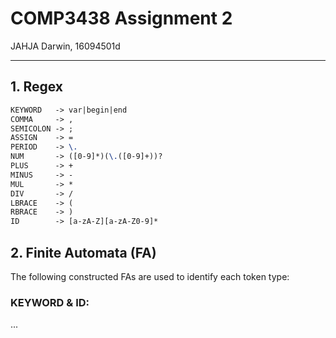 # COMP3438 Assignment 2

JAHJA Darwin, 16094501d

---

## 1. Regex

```tex
KEYWORD   -> var|begin|end
COMMA     -> ,
SEMICOLON -> ;
ASSIGN    -> =
PERIOD    -> \.
NUM       -> ([0-9]*)(\.([0-9]+))?
PLUS      -> +
MINUS     -> -
MUL       -> *
DIV       -> /
LBRACE    -> (
RBRACE    -> )
ID        -> [a-zA-Z][a-zA-Z0-9]*
```

## 2. Finite Automata (FA)

The following constructed FAs are used to identify each token type:

### KEYWORD & ID:

...


